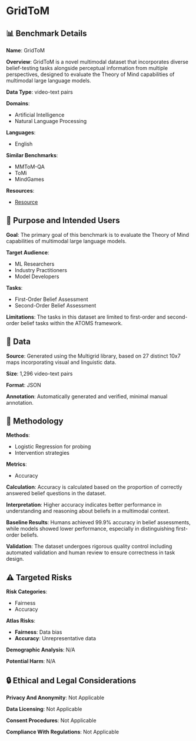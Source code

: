 # GridToM

## 📊 Benchmark Details

**Name**: GridToM

**Overview**: GridToM is a novel multimodal dataset that incorporates diverse belief-testing tasks alongside perceptual information from multiple perspectives, designed to evaluate the Theory of Mind capabilities of multimodal large language models.

**Data Type**: video-text pairs

**Domains**:
- Artificial Intelligence
- Natural Language Processing

**Languages**:
- English

**Similar Benchmarks**:
- MMToM-QA
- ToMi
- MindGames

**Resources**:
- [Resource](https://annaisavailable.github.io/GridToM)

## 🎯 Purpose and Intended Users

**Goal**: The primary goal of this benchmark is to evaluate the Theory of Mind capabilities of multimodal large language models.

**Target Audience**:
- ML Researchers
- Industry Practitioners
- Model Developers

**Tasks**:
- First-Order Belief Assessment
- Second-Order Belief Assessment

**Limitations**: The tasks in this dataset are limited to first-order and second-order belief tasks within the ATOMS framework.

## 💾 Data

**Source**: Generated using the Multigrid library, based on 27 distinct 10x7 maps incorporating visual and linguistic data.

**Size**: 1,296 video-text pairs

**Format**: JSON

**Annotation**: Automatically generated and verified, minimal manual annotation.

## 🔬 Methodology

**Methods**:
- Logistic Regression for probing
- Intervention strategies

**Metrics**:
- Accuracy

**Calculation**: Accuracy is calculated based on the proportion of correctly answered belief questions in the dataset.

**Interpretation**: Higher accuracy indicates better performance in understanding and reasoning about beliefs in a multimodal context.

**Baseline Results**: Humans achieved 99.9% accuracy in belief assessments, while models showed lower performance, especially in distinguishing first-order beliefs.

**Validation**: The dataset undergoes rigorous quality control including automated validation and human review to ensure correctness in task design.

## ⚠️ Targeted Risks

**Risk Categories**:
- Fairness
- Accuracy

**Atlas Risks**:
- **Fairness**: Data bias
- **Accuracy**: Unrepresentative data

**Demographic Analysis**: N/A

**Potential Harm**: N/A

## 🔒 Ethical and Legal Considerations

**Privacy And Anonymity**: Not Applicable

**Data Licensing**: Not Applicable

**Consent Procedures**: Not Applicable

**Compliance With Regulations**: Not Applicable
